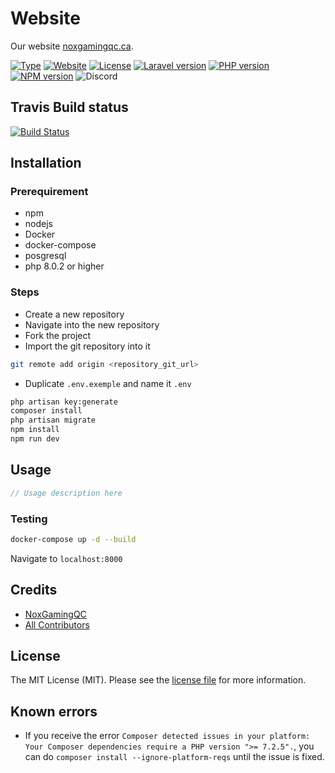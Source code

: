 # Website

Our website [noxgamingqc.ca](https://www.noxgamingqc.ca).

[![Type](https://img.shields.io/badge/project%20type-website-red?style=for-the-badge)](#)
[![Website](https://img.shields.io/website?url=https%3A%2F%2Fnoxgamingqc.ca&style=for-the-badge)](#)
[![License](https://img.shields.io/badge/license-mit-green?style=for-the-badge)](#)
[![Laravel version](https://img.shields.io/badge/laravel-9.38.0-blue?style=for-the-badge)](#)
[![PHP version](https://img.shields.io/badge/php-%5E8.0.2-blue?style=for-the-badge)](#)
[![NPM version](https://img.shields.io/badge/npm-%5E6.13.6-blue?style=for-the-badge)](#)
<img alt="Discord" src="https://img.shields.io/discord/938558244924829756?style=for-the-badge&logo=discord&logoColor=%23ffffff&label=%20&labelColor=%23697EC4&color=%237289DA&link=https%3A%2F%2Fnoxgamingqc.ca%2Fdiscord">

## Travis Build status
[![Build Status](https://api.travis-ci.com/NoxGamingQC/Website.svg?token=8xPnyZAhxFTwCpTJsxsG&branch=master)](https://travis-ci.com/NoxGamingQC/Website)

## Installation

### Prerequirement

- npm
- nodejs
- Docker
- docker-compose
- posgresql
- php 8.0.2 or higher

### Steps

- Create a new repository
- Navigate into the new repository
- Fork the project
- Import the git repository into it

```bash
git remote add origin <repository_git_url>
```

- Duplicate `.env.exemple` and name it `.env`

```bash
php artisan key:generate
composer install
php artisan migrate
npm install
npm run dev
```

## Usage

```php
// Usage description here
```

### Testing

```bash
docker-compose up -d --build
```

Navigate to `localhost:8000`

## Credits

- [NoxGamingQC](https://github.com/noxgamingqc)
- [All Contributors](../../contributors)

## License

The MIT License (MIT). Please see the [license file](LICENSE.md) for more information.

## Known errors

- If you receive the error `Composer detected issues in your platform: Your Composer dependencies require a PHP version ">= 7.2.5".`, you can do `composer install --ignore-platform-reqs` until the issue is fixed.
